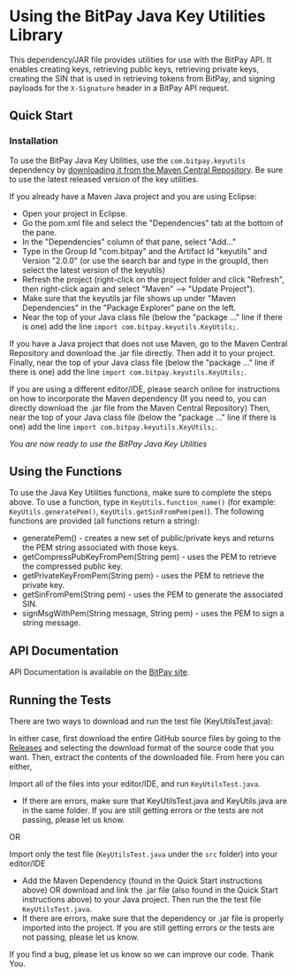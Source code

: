 # Using the BitPay Java Key Utilities Library

This dependency/JAR file provides utilities for use with the BitPay API. It enables creating keys, retrieving public keys, retrieving private keys, creating the SIN that is used in retrieving tokens from BitPay, and signing payloads for the `X-Signature` header in a BitPay API request.

## Quick Start
### Installation
To use the BitPay Java Key Utilities, use the `com.bitpay.keyutils` dependency by [downloading it from the Maven Central Repository](http://search.maven.org/#search%7Cga%7C1%7Cg%3A%22com.bitpay%22). Be sure to use the latest released version of the key utilities.

If you already have a Maven Java project and you are using Eclipse:

* Open your project in Eclipse.
* Go the pom.xml file and select the "Dependencies" tab at the bottom of the pane.
* In the "Dependencies" column of that pane, select "Add..."
* Type in the Group Id "com.bitpay" and the Artifact Id "keyutils" and Version "2.0.0" (or use the search bar and type in the groupId, then select the latest version of the keyutils)
* Refresh the project (right-click on the project folder and click "Refresh", then right-click again and select "Maven" --> "Update Project").
* Make sure that the keyutils jar file shows up under "Maven Dependencies" in the "Package Explorer" pane on the left.
* Near the top of your Java class file (below the "package ..." line if there is one) add the line `import com.bitpay.keyutils.KeyUtils;`.

If you have a Java project that does not use Maven, go to the Maven Central Repository and download the .jar file directly. Then add it to your project. Finally, near the top of your Java class file (below the "package ..." line if there is one) add the line `import com.bitpay.keyutils.KeyUtils;`.

If you are using a different editor/IDE, please search online for instructions on how to incorporate the Maven dependency (If you need to, you can directly download the .jar file from the Maven Central Repository) Then, near the top of your Java class file (below the "package ..." line if there is one) add the line `import com.bitpay.keyutils.KeyUtils;`.

*You are now ready to use the BitPay Java Key Utilities*

## Using the Functions
To use the Java Key Utilities functions, make sure to complete the steps above. To use a function, type in `KeyUtils.function_name()` (for example: `KeyUtils.generatePem()`, `KeyUtils.getSinFromPem(pem)`).
The following functions are provided (all functions return a string):

* generatePem() - creates a new set of public/private keys and returns the PEM string associated with those keys.
* getCompressPubKeyFromPem(String pem) - uses the PEM to retrieve the compressed public key.
* getPrivateKeyFromPem(String pem) - uses the PEM to retrieve the private key.
* getSinFromPem(String pem) - uses the PEM to generate the associated SIN.
* signMsgWithPem(String message, String pem) - uses the PEM to sign a string message.

## API Documentation

API Documentation is available on the [BitPay site](https://bitpay.com/api).

## Running the Tests
There are two ways to download and run the test file (KeyUtilsTest.java):

In either case, first download the entire GitHub source files by going to the [Releases](https://github.com/bitpay/java-key-utils/releases) and selecting the download format of the source code that you want. Then, extract the contents of the downloaded file. From here you can either,

Import all of the files into your editor/IDE, and run `KeyUtilsTest.java`.
  * If there are errors, make sure that KeyUtilsTest.java and KeyUtils.java are in the same folder. If you are still getting errors or the tests are not passing, please let us know.

OR

Import only the test file (`KeyUtilsTest.java` under the `src` folder) into your editor/IDE
  * Add the Maven Dependency (found in the Quick Start instructions above) OR download and link the .jar file (also found in the Quick Start instructions above) to your Java project. Then run the the test file `KeyUtilsTest.java`.
  * If there are errors, make sure that the dependency or .jar file is properly imported into the project. If you are still getting errors or the tests are not passing, please let us know.

If you find a bug, please let us know so we can improve our code. Thank You.
